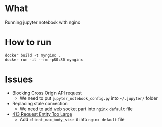 # What
Running jupyter notebook with nginx 

# How to run
```
docker build -t mynginx .
docker run -it --rm -p80:80 mynginx
```

# Issues
* Blocking Cross Origin API request
    * We need to put `jupyter_notebook_config.py` into `~/.jupyter/` folder
* Replacing stale connection
    * We need to add web socket part into `nginx default` file
* [413 Request Entity Too Large](https://github.com/jupyterlab/jupyterlab/issues/4214)
    * Add `client_max_body_size 0` into `nginx default` file
